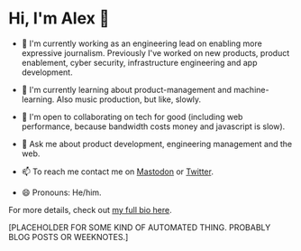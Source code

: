 # Hi, I'm Alex 👋

- 🔭 I'm currently working as an engineering lead on enabling more expressive journalism. Previously I've worked on new products,  product enablement, cyber security, infrastructure engineering and app development.

- 🌱 I'm currently learning about product-management and machine-learning.  Also music production, but like, slowly.

- 👯 I'm open to collaborating on tech for good (including web performance, because bandwidth costs money and javascript is slow).

- 💬 Ask me about product development, engineering management and the web.

- 📫 To reach me contact me on [Mastodon](https://mastodon.social/@alexwilson) or [Twitter](https://twitter.com/alexwilsonv1).

- 😄 Pronouns: He/him.

For more details, check out [my full bio here](https://alexwilson.tech/about-me/).

[PLACEHOLDER FOR SOME KIND OF AUTOMATED THING. PROBABLY BLOG POSTS OR WEEKNOTES.]
